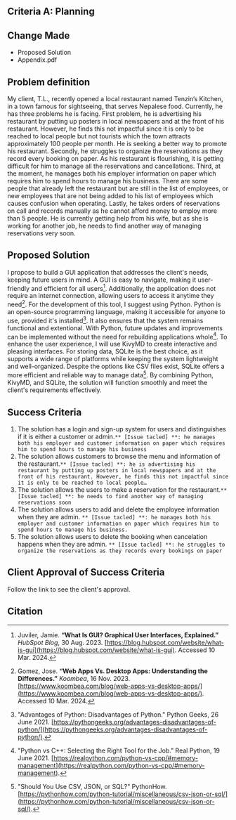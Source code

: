 ## Criteria A: Planning

## Change Made
- Proposed Solution
- Appendix.pdf


## Problem definition

My client, T.L., recently opened a local restaurant named Tenzin’s Kitchen, in a town famous for sightseeing, that serves Nepalese food. Currently, he has three problems he is facing. 
First problem, he is advertising his restaurant by putting up posters in local newspapers and at the front of his restaurant. However, he finds this not impactful since it is only to be reached to local people but not tourists which the town attracts approximately 100 people per month. He is seeking a better way to promote his restaurant. 
Secondly, he struggles to organize the reservations as they record every booking on paper. As his restaurant is flourishing, it is getting difficult for him to manage all the reservations and cancellations. 
Third, at the moment, he manages both his employer information on paper which requires him to spend hours to manage his business. There are some people that already left the restaurant but are still in the list of employees, or new employees that are not being added to his list of employees which causes confusion when operating.
Lastly, he takes orders of reservations on call and records manually as he cannot afford money to employ more than 5 people. He is currently getting help from his wife, but as she is working for another job, he needs to find another way of managing reservations very soon. 

## Proposed Solution
I propose to build a GUI application that addresses the client's needs, keeping future users in mind. A GUI is easy to navigate, making it user-friendly and efficient for all users[^4]. Additionally, the application does not require an internet connection, allowing users to access it anytime they need[^3].
For the development of this tool, I suggest using Python. Python is an open-source programming language, making it accessible for anyone to use, provided it's installed[^6]. It also ensures that the system remains functional and extentional. With Python, future updates and improvements can be implemented without the need for rebuilding applications whole[^7].
To enhance the user experience, I will use KivyMD to create interactive and pleasing interfaces. For storing data, SQLite is the best choice, as it supports a wide range of platforms while keeping the system lightweight and well-organized. Despite the options like CSV files exist, SQLite offers a more efficient and reliable way to manage data[^1]. By combining Python, KivyMD, and SQLite, the solution will function smoothly and meet the client's requirements effectively.
## Success Criteria


1. The solution has a login and sign-up system for users and distinguishes if it is either a customer or admin.```** [Issue tacled] **: he manages both his employer and customer information on paper which requires him to spend hours to manage his business```
2. The solution allows customers to browse the menu and information of the restaurant.```** [Issue tacled] **: he is advertising his restaurant by putting up posters in local newspapers and at the front of his restaurant. However, he finds this not impactful since it is only to be reached to local people…```
3. The solution allows the users to make a reservation for the restaurant.```** [Issue tacled] **: he needs to find another way of managing reservations soon```
4. The solution allows users to add and delete the employee information when they are admin. ```** [Issue tacled] **: he manages both his employer and customer information on paper which requires him to spend hours to manage his business.```
5. The solution allows users to delete the booking when cancelation happens when they are admin. ```** [Issue tacled] **: he struggles to organize the reservations as they records every bookings on paper```

## Client Approval of Success Criteria

Follow the link to see the client's approval.


## Citation
[^1]: "Should You Use CSV, JSON, or SQL?" PythonHow. [https://pythonhow.com/python-tutorial/miscellaneous/csv-json-or-sql/](https://pythonhow.com/python-tutorial/miscellaneous/csv-json-or-sql/).  
[^2]:“MySQL.” Mysql.com, 2024, www.mysql.com/. Accessed 4 Mar. 2024.
[^3]: Gomez, Jose. **“Web Apps Vs. Desktop Apps: Understanding the Differences.”** *Koombea*, 16 Nov. 2023. [https://www.koombea.com/blog/web-apps-vs-desktop-apps/](https://www.koombea.com/blog/web-apps-vs-desktop-apps/). Accessed 10 Mar. 2024.  
[^4]: Juviler, Jamie. **“What Is GUI? Graphical User Interfaces, Explained.”** *HubSpot Blog*, 30 Aug. 2023. [https://blog.hubspot.com/website/what-is-gui](https://blog.hubspot.com/website/what-is-gui). Accessed 10 Mar. 2024.  
[^5]: Tino. *Tino/PyFirmata: Python Interface for the Firmata Protocol.GitHub*. [https://github.com/tino/pyFirmata](https://github.com/tino/pyFirmata). Accessed 10 Mar. 2025.  
[^6]: "Advantages of Python: Disadvantages of Python." Python Geeks, 26 June 2021. [https://pythongeeks.org/advantages-disadvantages-of-python/](https://pythongeeks.org/advantages-disadvantages-of-python/).  
[^7]: "Python vs C++: Selecting the Right Tool for the Job." Real Python, 19 June 2021. [https://realpython.com/python-vs-cpp/#memory-management](https://realpython.com/python-vs-cpp/#memory-management).  
